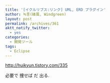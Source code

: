 ```yaml
---
title: '[イクルリブス:リンク] UML, ERD プラグイン'
author: 녹풍(綠風, Windgreen)
layout: post
permalink: /archives/361
aktt_notify_twitter:
  - yes
categories:
  - 開発ツール
tags:
  - Eclipse
---
```

<meta http-equiv="content-type" content="text/html; charset=utf-8" />

<a target="_top" href="http://huikyun.tistory.com/335">http://huikyun.tistory.com/335</a> <div>
  必要で 捜せば だ 出る.
</div>